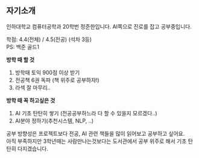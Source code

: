 ## 자기소개

인하대학교 컴퓨터공학과 20학번 정준한입니다. AI쪽으로 진로를 잡고 공부중입니다.  
  
학점: 4.4(전체) / 4.5(전공) (석차 3등)  
PS: 백준 골드1
  
**방학 때 할 것**
1. 방학때 토익 900점 이상 받기
2. 전공책 6권 독파 (책 위주로 공부하자!)
3. 라섹 잘 마무리..

**방학 때 꼭 하고싶은 것**
1. AI 기초 탄탄히 쌓기 (전공공부하느라 다 할 수 있을지 모르겠다..)
2. AI분야 정하기(추천시스템, NLP, ..)

공부 방향성은 프로젝트보다 전공, AI 관련 책들을 많이 읽어보고 공부하고 싶어요.  
아직 부족하지만 3학년때는 사람만나는것보다는 도서관에서 공부 위주로 해서 기초 탄탄히 다지겠습니다.
